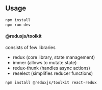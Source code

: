 ## Usage

```sh
npm install
npm run dev
```

#### @reduxjs/toolkit

consists of few libraries

- redux (core library, state management)
- immer (allows to mutate state)
- redux-thunk (handles async actions)
- reselect (simplifies reducer functions)

```sh
npm install @reduxjs/toolkit react-redux
```
